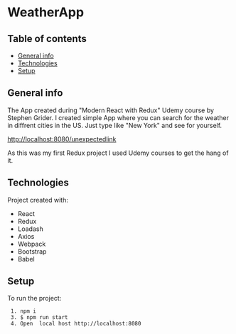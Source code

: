 
# WeatherApp

## Table of contents
* [General info](#Intro)
* [Technologies](#Technologies)
* [Setup](#Setup)

## General info

The App created during "Modern React with Redux" Udemy course by Stephen Grider. I created simple App where you can search
for the weather in diffrent cities in the US. Just type like "New York" and see for yourself.

[http://localhost:8080/unexpectedlink](http://localhost:8080/unexpectedlink)

As this was my first Redux project I used Udemy courses to get the hang of it.


## Technologies

Project created with:
* React
* Redux
* Loadash
* Axios
* Webpack
* Bootstrap
* Babel

## Setup

To run the project:
```
 1. npm i
 3. $ npm run start
 4. Open  local host http://localhost:8080
 ```